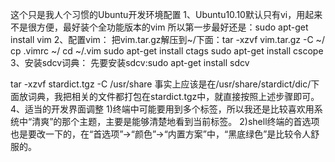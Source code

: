 这个只是我人个习惯的Ubuntu开发环境配置
1、Ubuntu10.10默认只有vi，用起来不是很方便，最好装个全功能版本的vim
所以第一步最好还是：sudo apt-get install vim
2、配置vim：
把vim.tar.gz解压到~/下面：tar -xzvf vim.tar.gz -C ~/
cp .vimrc ~/
cd ~/.vim
sudo apt-get install ctags
sudo apt-get install cscope
3、安装sdcv词典：
先要安装sdcv:sudo apt-get install sdcv

tar -xzvf stardict.tgz -C /usr/share
事实上应该是在/usr/share/stardict/dic/下面放词典，我把相关的文件都打包在stardict.tgz中，就直接按照上述步骤即可。
4、适当的开发界面调整
1)终端中可能要用到多个标签，所以我还是比较喜欢用系统中“清爽”的那个主题，主要是能够清楚地看到当前标签。
2)shell终端的首选项也是要改一下的，在“首选项”->“颜色”->“内置方案”中，“黑底绿色”是比较令人舒服的。
